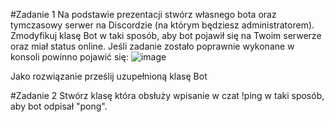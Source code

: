 #Zadanie 1
Na podstawie prezentacji stwórz własnego bota oraz tymczasowy serwer na Discordzie (na którym będziesz administratorem). Zmodyfikuj klasę Bot w taki sposób, aby bot pojawił się na Twoim serwerze oraz miał status online.
Jeśli zadanie zostało poprawnie wykonane w konsoli powinno pojawić się:
![image](https://user-images.githubusercontent.com/56028507/118361345-540aaf00-b58b-11eb-83b8-ce7bd7349dd8.png)

Jako rozwiązanie prześlij uzupełnioną klasę Bot


#Zadanie 2
Stwórz klasę która obsłuży wpisanie w czat !ping w taki sposób, aby bot odpisał "pong".
